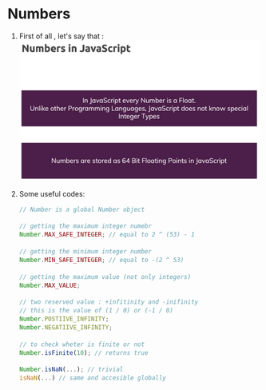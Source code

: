 # Numbers

1. First of all , let's say that :
   ![numjs](./Numbers%20in%20JS.png)
2. Some useful codes:

   ```javascript
   // Number is a global Number object

   // getting the maximum integer numebr
   Number.MAX_SAFE_INTEGER; // equal to 2 ^ (53) - 1

   // getting the minimum integer number
   Number.MIN_SAFE_INTEGER; // equal to -(2 ^ 53)

   // getting the maximum value (not only integers)
   Number.MAX_VALUE;

   // two reserved value : +infitinity and -inifinity
   // this is the value of (1 / 0) or (-1 / 0)
   Number.POSTIIVE_INFINITY;
   Number.NEGATIIVE_INFINITY;

   // to check wheter is finite or not
   Number.isFinite(10); // returns true

   Number.isNaN(...); // trivial
   isNaN(...) // same and accesible globally

   ```
